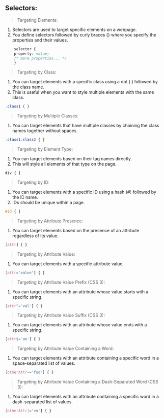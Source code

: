## Selectors:
  >Targeting Elements:
  1. Selectors are used to target specific elements on a webpage.
  2. You define selectors followed by curly braces {} where you specify the properties and their values.

```css
    selector {
    property: value;
    /* more properties... */
    }
```
  >Targeting by Class:
  1. You can target elements with a specific class using a dot (.) followed by the class name.
  2. This is useful when you want to style multiple elements with the same class.
```css
.class1 { }
```

 >Targeting by Multiple Classes:
1. You can target elements that have multiple classes by chaining the class names together without spaces.
```css
.class1.class2 { }
```
>Targeting by Element Type:
1. You can target elements based on their tag names directly.
2. This will style all elements of that type on the page.
```css
div { }
```
>Targeting by ID:
1. You can target elements with a specific ID using a hash (#) followed by the ID name.
2. IDs should be unique within a page.
```css
#id { }
```
>Targeting by Attribute Presence:
1. You can target elements based on the presence of an attribute regardless of its value.
```css
[attr] { }
```
>Targeting by Attribute Value:
1. You can target elements with a specific attribute value.
```css
[attr='value'] { }
```
>Targeting by Attribute Value Prefix (CSS 3):
1. You can target elements with an attribute whose value starts with a specific string.
```css
[attr^='val'] { }
```
>Targeting by Attribute Value Suffix (CSS 3):
1. You can target elements with an attribute whose value ends with a specific string.
```css
[attr$='ue'] { }
```
>Targeting by Attribute Value Containing a Word:
1. You can target elements with an attribute containing a specific word in a space-separated list of values.
```css
[otherAttr~='foo'] { }
```
>Targeting by Attribute Value Containing a Dash-Separated Word (CSS 3):
1. You can target elements with an attribute containing a specific word in a dash-separated list of values.
```css
[otherAttr|='en'] { }
```
